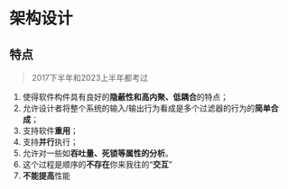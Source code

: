 # 架构设计

## 特点

> 2017下半年和2023上半年都考过

1. 使得软件构件具有良好的**隐蔽性和高内聚、低耦合**的特点；
2. 允许设计者将整个系统的输入/输出行为看成是多个过滤器的行为的**简单合成**；
3. 支持软件**重用**；
4. 支持**并行**执行；
5. 允许对一些如**吞吐量、死锁等属性的分析**。
6. 这个过程是顺序的**不存在**你来我往的“**交互**”
7. **不能提高**性能





